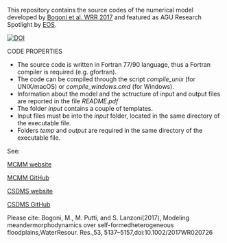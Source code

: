 This repository contains the source codes of the numerical model developed by [Bogoni et al. WRR 2017](http://onlinelibrary.wiley.com/doi/10.1002/2017WR020726/abstract) and featured as AGU Research Spotlight by [EOS](https://doi.org/10.1029/2017EO078667).

[![DOI](https://zenodo.org/badge/95902287.svg)](https://zenodo.org/badge/latestdoi/95902287)

CODE PROPERTIES
* The source code is written in Fortran 77/90 language, thus a Fortran compiler is required (e.g. gfortran).
* The code can be compiled through the script _compile_unix_ (for UNIX/macOS) or _compile_windows.cmd_ (for Windows).
* Information about the model and the sctructure of input and output files are reported in the file _README.pdf_
* The folder _input_ contains a couple of templates.
* Input files must be into the _input_ folder, located in the same directory of the executable file.
* Folders _temp_ and _output_ are required in the same directory of the executable file.

See:

[MCMM website](https://fluidmechanicsunipd.github.io/Meander-Centerline-Migration-Model)

[MCMM GitHub](https://github.com/FluidMechanicsUNIPD/Meander-Centerline-Migration-Model)

[CSDMS website](http://csdms.colorado.edu/wiki/Model:Meander_Centerline_Migration_Model)

[CSDMS GitHub](https://github.com/csdms-contrib/Meander-Centerline-Migration-Model)

Please cite:
Bogoni, M., M. Putti, and S. Lanzoni(2017), Modeling meandermorphodynamics over self-formedheterogeneous floodplains,WaterResour. Res.,53, 5137–5157,doi:10.1002/2017WR020726
